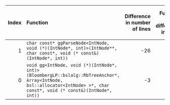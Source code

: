 |   Index | Function                                                                                                                                                                |   Difference in number of lines |   Function size difference in bytes | Disassembly                                                             |   Number of lines in assumed build | Number of bytes in assumed build   |   Number of lines in ignored build | Number of bytes in ignored build   |
|--------:|:------------------------------------------------------------------------------------------------------------------------------------------------------------------------|--------------------------------:|------------------------------------:|:------------------------------------------------------------------------|-----------------------------------:|:-----------------------------------|-----------------------------------:|:-----------------------------------|
|       1 | `char const* ggParseNode<IntNode, void (*)(IntNode*, int)>(IntNode**, char const*, void (* const&)(IntNode*, int))`                                                     |                             -26 |                                 -80 | [Assumed](1.assume.s.txt), [Ignored](1.none.s.txt), [Diff](1.diff.html) |                                752 | 4,750,064                          |                                832 | 4,750,048                          |
|       0 | `void gg<IntNode, void (*)(IntNode*, int)>(BloombergLP::bslalg::RbTreeAnchor*, Array<IntNode, bsl::allocator<IntNode> >*, char const*, void (* const&)(IntNode*, int))` |                              -3 |                                   0 | [Assumed](0.assume.s.txt), [Ignored](0.none.s.txt), [Diff](0.diff.html) |                                592 | 4,254,272                          |                                592 | 4,254,272                          |